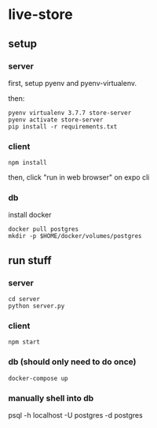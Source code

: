 # live-store

## setup
### server
first, setup pyenv and pyenv-virtualenv.

then:
```
pyenv virtualenv 3.7.7 store-server
pyenv activate store-server
pip install -r requirements.txt
```
### client
```
npm install
```
then, click "run in web browser" on expo cli

### db
install docker
```
docker pull postgres
mkdir -p $HOME/docker/volumes/postgres
```

## run stuff
### server
```
cd server
python server.py
```
### client
```
npm start
```
### db (should only need to do once)
```
docker-compose up
```

### manually shell into db
psql -h localhost -U postgres -d postgres

